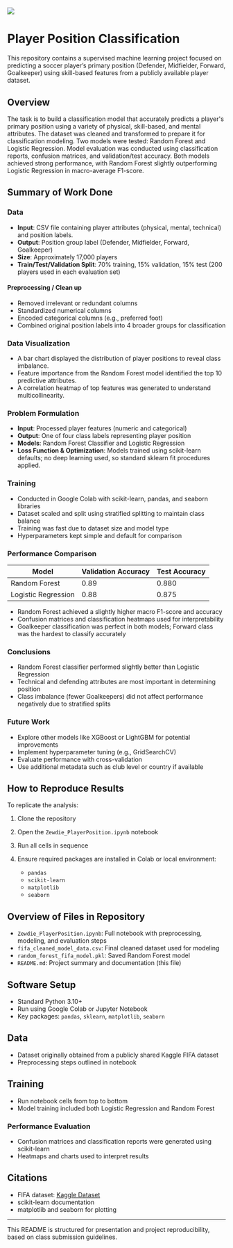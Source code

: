 # ![](UTA-DataScience-Logo.png)

# Player Position Classification

This repository contains a supervised machine learning project focused on predicting a soccer player’s primary position (Defender, Midfielder, Forward, Goalkeeper) using skill-based features from a publicly available player dataset.

## Overview

The task is to build a classification model that accurately predicts a player's primary position using a variety of physical, skill-based, and mental attributes. The dataset was cleaned and transformed to prepare it for classification modeling. Two models were tested: Random Forest and Logistic Regression. Model evaluation was conducted using classification reports, confusion matrices, and validation/test accuracy. Both models achieved strong performance, with Random Forest slightly outperforming Logistic Regression in macro-average F1-score.

## Summary of Work Done

### Data

* **Input**: CSV file containing player attributes (physical, mental, technical) and position labels.
* **Output**: Position group label (Defender, Midfielder, Forward, Goalkeeper)
* **Size**: Approximately 17,000 players
* **Train/Test/Validation Split**: 70% training, 15% validation, 15% test (200 players used in each evaluation set)

#### Preprocessing / Clean up

* Removed irrelevant or redundant columns
* Standardized numerical columns
* Encoded categorical columns (e.g., preferred foot)
* Combined original position labels into 4 broader groups for classification

### Data Visualization

* A bar chart displayed the distribution of player positions to reveal class imbalance.
* Feature importance from the Random Forest model identified the top 10 predictive attributes.
* A correlation heatmap of top features was generated to understand multicollinearity.

### Problem Formulation

* **Input**: Processed player features (numeric and categorical)
* **Output**: One of four class labels representing player position
* **Models**: Random Forest Classifier and Logistic Regression
* **Loss Function & Optimization**: Models trained using scikit-learn defaults; no deep learning used, so standard sklearn fit procedures applied.

### Training

* Conducted in Google Colab with scikit-learn, pandas, and seaborn libraries
* Dataset scaled and split using stratified splitting to maintain class balance
* Training was fast due to dataset size and model type
* Hyperparameters kept simple and default for comparison

### Performance Comparison

| Model               | Validation Accuracy | Test Accuracy |
| ------------------- | ------------------- | ------------- |
| Random Forest       | 0.89                | 0.880         |
| Logistic Regression | 0.88                | 0.875         |

* Random Forest achieved a slightly higher macro F1-score and accuracy
* Confusion matrices and classification heatmaps used for interpretability
* Goalkeeper classification was perfect in both models; Forward class was the hardest to classify accurately

### Conclusions

* Random Forest classifier performed slightly better than Logistic Regression
* Technical and defending attributes are most important in determining position
* Class imbalance (fewer Goalkeepers) did not affect performance negatively due to stratified splits

### Future Work

* Explore other models like XGBoost or LightGBM for potential improvements
* Implement hyperparameter tuning (e.g., GridSearchCV)
* Evaluate performance with cross-validation
* Use additional metadata such as club level or country if available

## How to Reproduce Results

To replicate the analysis:

1. Clone the repository
2. Open the `Zewdie_PlayerPosition.ipynb` notebook
3. Run all cells in sequence
4. Ensure required packages are installed in Colab or local environment:

   * `pandas`
   * `scikit-learn`
   * `matplotlib`
   * `seaborn`

## Overview of Files in Repository

* `Zewdie_PlayerPosition.ipynb`: Full notebook with preprocessing, modeling, and evaluation steps
* `fifa_cleaned_model_data.csv`: Final cleaned dataset used for modeling
* `random_forest_fifa_model.pkl`: Saved Random Forest model
* `README.md`: Project summary and documentation (this file)

## Software Setup

* Standard Python 3.10+
* Run using Google Colab or Jupyter Notebook
* Key packages: `pandas`, `sklearn`, `matplotlib`, `seaborn`

## Data

* Dataset originally obtained from a publicly shared Kaggle FIFA dataset
* Preprocessing steps outlined in notebook

## Training

* Run notebook cells from top to bottom
* Model training included both Logistic Regression and Random Forest

### Performance Evaluation

* Confusion matrices and classification reports were generated using scikit-learn
* Heatmaps and charts used to interpret results

## Citations

* FIFA dataset: [Kaggle Dataset](https://www.kaggle.com/datasets)
* scikit-learn documentation
* matplotlib and seaborn for plotting

---

This README is structured for presentation and project reproducibility, based on class submission guidelines.

